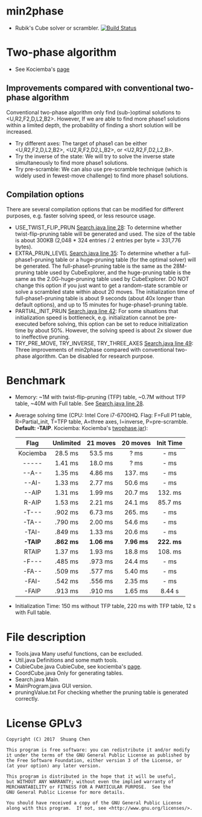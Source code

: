 # min2phase
- Rubik's Cube solver or scrambler. [![Build Status](https://travis-ci.org/cs0x7f/min2phase.svg?branch=master)](https://travis-ci.org/cs0x7f/min2phase)

# Two-phase algorithm
- See Kociemba's [page](http://kociemba.org/cube.htm)

## Improvements compared with conventional two-phase algorithm
Conventional two-phase algorithm only find (sub-)optimal solutions to &lt;U,R2,F2,D,L2,B2&gt;. However, If we are able to find more phase1 solutions within a limited depth, the probability of finding a short solution will be increased. 
- Try different axes: The target of phase1 can be either &lt;U,R2,F2,D,L2,B2&gt;, &lt;U2,R,F2,D2,L,B2&gt;, or &lt;U2,R2,F,D2,L2,B&gt;.
- Try the inverse of the state: We will try to solve the inverse state simultaneously to find more phase1 solutions. 
- Try pre-scramble: We can also use pre-scramble technique (which is widely used in fewest-move challenge) to find more phase1 solutions.

## Compilation options
There are several compilation options that can be modified for different purposes, e.g. faster solving speed, or less resource usage. 
- USE_TWIST_FLIP_PRUN [Search.java line 28](https://github.com/cs0x7f/min2phase/blob/dev/Search.java#L28): To determine whether twist-flip-pruning table will be generated and used. The size of the table is about 300KB (2,048 * 324 entries / 2 entries per byte = 331,776 bytes).
- EXTRA_PRUN_LEVEL [Search.java line 35](https://github.com/cs0x7f/min2phase/blob/dev/Search.java#L35): To determine whether a full-phase1-pruning table or a huge-pruning table (for the optimal solver) will be generated. The full-phase1-pruning table is the same as the 28M-pruning table used by CubeExplorer, and the huge-pruning table is the same as the 2.0G-huge-pruning table used by CubeExplorer. DO NOT change this option if you just want to get a random-state scramble or solve a scrambled state within about 20 moves. The initialization time of full-phase1-pruning table is about 9 seconds (about 40x longer than default options), and up to 15 minutes for huge-phase1-pruning table.
- PARTIAL_INIT_PRUN [Search.java line 42](https://github.com/cs0x7f/min2phase/blob/dev/Search.java#L42): For some situations that initialization speed is bottleneck, e.g. initialization cannot be pre-executed before solving, this option can be set to reduce initialization time by about 50%. However, the solving speed is about 2x slower due to ineffective pruning. 
- TRY_PRE_MOVE, TRY_INVERSE, TRY_THREE_AXES [Search.java line 49](https://github.com/cs0x7f/min2phase/blob/dev/Search.java#L49): Three improvements of min2phase compared with conventional two-phase algorithm. Can be disabled for research purpose. 

# Benchmark
- Memory: ~1M with twist-flip-pruning (TFP) table, ~0.7M without TFP table, ~40M with Full table. See [Search.java line 28](https://github.com/cs0x7f/min2phase/blob/dev/Search.java#L28).
- Average solving time (CPU: Intel Core i7-6700HQ. Flag: F=Full P1 table, R=Partial_init, T=TFP table, A=three axes, I=inverse, P=pre-scramble. **Default: -TAIP**. Kociemba: Kociemba's [twophase.jar](http://kociemba.org/downloads/twophase.jar)):

    |   Flag   | Unlimited |  21 moves |  20 moves | Init Time |
    |:--------:|:---------:|:---------:|:---------:|:---------:|
    | Kociemba |  28.5 ms  |  53.5 ms  |     ? ms  |    -  ms  |
    |  -----   |  1.41 ms  |  18.0 ms  |     ? ms  |    -  ms  |
    |  --A--   |  1.35 ms  |  4.86 ms  |  137. ms  |    -  ms  |
    |  --AI-   |  1.33 ms  |  2.77 ms  |  50.6 ms  |    -  ms  |
    |  --AIP   |  1.31 ms  |  1.99 ms  |  20.7 ms  |  132. ms  |
    |  R-AIP   |  1.53 ms  |  2.21 ms  |  24.1 ms  |  85.7 ms  |
    |  -T---   |  .902 ms  |  6.73 ms  |  265. ms  |    -  ms  |
    |  -TA--   |  .790 ms  |  2.00 ms  |  54.6 ms  |    -  ms  |
    |  -TAI-   |  .849 ms  |  1.33 ms  |  20.6 ms  |    -  ms  |
    |**-TAIP** |**.862 ms**|**1.06 ms**|**7.96 ms**|**222. ms**|
    |  RTAIP   |  1.37 ms  |  1.93 ms  |  18.8 ms  |  108. ms  |
    |  -F---   |  .485 ms  |  .973 ms  |  24.4 ms  |    -  ms  |
    |  -FA--   |  .509 ms  |  .577 ms  |  5.40 ms  |    -  ms  |
    |  -FAI-   |  .542 ms  |  .556 ms  |  2.35 ms  |    -  ms  |
    |  -FAIP   |  .913 ms  |  .910 ms  |  1.65 ms  |  8.44 s   |

- Initialization Time: 150 ms without TFP table, 220 ms with TFP table, 12 s with Full table.

# File description
- Tools.java Many useful functions, can be excluded.
- Util.java  Definitions and some math tools.
- CubieCube.java  CubieCube, see kociemba's [page](http://kociemba.org/math/cubielevel.htm).
- CoordCube.java  Only for generating tables.
- Search.java  Main.
- MainProgram.java  GUI version.
- pruningValue.txt  For checking whether the pruning table is generated correctly.

# License GPLv3

    Copyright (C) 2017  Shuang Chen

    This program is free software: you can redistribute it and/or modify
    it under the terms of the GNU General Public License as published by
    the Free Software Foundation, either version 3 of the License, or
    (at your option) any later version.

    This program is distributed in the hope that it will be useful,
    but WITHOUT ANY WARRANTY; without even the implied warranty of
    MERCHANTABILITY or FITNESS FOR A PARTICULAR PURPOSE.  See the
    GNU General Public License for more details.

    You should have received a copy of the GNU General Public License
    along with this program.  If not, see <http://www.gnu.org/licenses/>.

